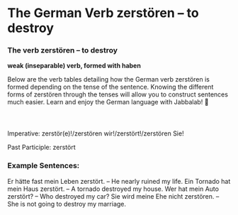# The German Verb zerstören – to destroy

[](http://www.jabbalab.com/blog/wp-content/uploads/2013/09/zerstoeren.jpg)

### The verb zerstören – to destroy

**weak (inseparable) verb, formed with haben**

Below are the verb tables detailing how the German verb zerstören is formed depending on the tense of the sentence. Knowing the different forms of zerstören through the tenses will allow you to construct sentences much easier. Learn and enjoy the German language with Jabbalab! 🙂

### 


 

Imperative: zerstör(e)!/zerstören wir!/zerstört!/zerstören Sie!

Past Participle: zerstört

### Example Sentences:

Er hätte fast mein Leben zerstört. – He nearly ruined my life.
Ein Tornado hat mein Haus zerstört. – A tornado destroyed my house.
Wer hat mein Auto zerstört? – Who destroyed my car?
Sie wird meine Ehe nicht zerstören. – She is not going to destroy my marriage. 

